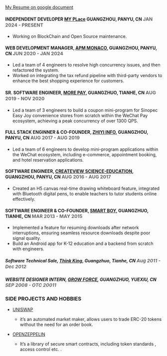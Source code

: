 

<a href="https://docs.google.com/document/d/1-oSz2r6yW822mmV1gZg1FKnzWDQYxBNaBTqEzdSD7Nk/edit?usp=sharing">My Resume on google document</a>

#### INDEPENDENT DEVELOPER <a href="/">MY PLace</a>  GUANGZHOU, PANYU, CN <span style="color: #666; font-size: 15px;">JAN 2024 - PRESENT</span>
   - Working on BlockChain and Open Source maintenance. 

#### WEB DEVELOPMENT MANAGER, <a href="https://www.apm.mc/">APM MONACO</a>,  GUANGZHOU, PANYU, CN <span style="color: #666; font-size: 15px;">JUN 2020 - JAN 2024</span>

- Led a team of 4 engineers to resolve high concurrency issues, and then refactored the system.
- Worked on integrating the tax refund pipeline  with third-party vendors to enhance the best  shopping experience for customers.

#### SR. SOFTWARE ENGINEER, <a href="http://www.afterpayad.com/">MORE PAY</a>, GUANGZHUO, TIANHE, CN <span style="color: #666; font-size: 15px;"> AUG 2019 - NOV 2020</span>

- Led a team of 3 engineers to build a coupon mini-program for Sinopec Easy Joy convenience stores from scratch within the WeChat Pay ecosystem, achieving a peak concurrency of over 1300 QPS.

#### FULL STACK ENGINNER & CO-FOUNDER, <a href="https://www.tianyancha.com/company/3156894761">ZHIYI INFO</a>, GUANGZHOU, PANYU, CN <span style="color: #666; font-size: 15px;"> AUG 2017 - AUG 2019</span>


- Led a team of 6 engineers to develop mini-program applications within the WeChat ecosystem, including e-commerce, appointment booking, and hotel reservation applications.

#### SOFTWARE ENGINEER, <a href="https://www.qcc.com/firm/e6320d10978b878b0a8ff0e5a46304c3.html">CREATEVIEW SCIENCE-EDUCATION</a>, GUANGZHOU, PANYU, CN <span style="color: #666; font-size: 15px;"> AUG 2016 - AUG 2017</span>


- Created an H5 canvas real-time drawing whiteboard feature, integrated with Bluetooth digital pens, to enable teachers to tutor students online effectively.

#### SOFTWARE ENGINEER & CO-FOUNDER, <a href="https://www.tianyancha.com/company/2345972129">SMART BOY</a>, GUANGZHUO, TIANHE, CN <span style="color: #666; font-size: 15px;"> MAR 2013 - MAY 2015</span>


- Implemented a feature for resuming downloads after network interruptions, ensuring seamless resource downloads despite poor signal quality.
- Build an Android app for K-12 education and a backend from scratch with engineers.

##### Software Technical  Sale, <a href="http://www.sixuetong.com/">Think King</a>, Guangzhuo, Tianhe, CN <span style="color: #666; font-size: 15px;">Aug 2011 - Dec 2012</span>
##### WEBSITE DESIGNER INTERN, <a href="https://www.300.cn/">GROW FORCE</a>, GUANGZHUO, YUEXIU, CN <span style="color: #666; font-size: 15px;">SEP 2008 - OTC 20011</span>

### SIDE PROJECTS AND HOBBIES

- <a href="https://github.com/Uniswap">UNISWAP</a> 
  - it’s an automated market maker, allows users to trade ERC-20 tokens without the need for an order book.

- <a href="https://github.com/OpenZeppelin/openzeppelin-contracts">OPENZEPPELIN </a>
  - It’s a library of secure smart contracts, including token standards , access control etc. .


